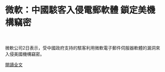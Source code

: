 # 微軟：中國駭客入侵電郵軟體 鎖定美機構竊密

<!--more-->
<!--70-->
<br><br/>
微軟公司2日表示，受中國政府支持的駭客利用微軟電子郵件伺服器軟體的漏洞來入侵美國機構竊密。

[閱讀全文](https://www.cna.com.tw/news/firstnews/202103030046.aspx)



